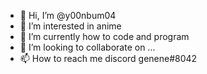 - 👋 Hi, I’m @y00nbum04
- 👀 I’m interested in anime 
- 🌱 I’m currently how to code and program
- 💞️ I’m looking to collaborate on ...
- 📫 How to reach me discord genene#8042

<!---
y00nbum04/y00nbum04 is a ✨ special ✨ repository because its `README.md` (this file) appears on your GitHub profile.
You can click the Preview link to take a look at your changes.
--->
